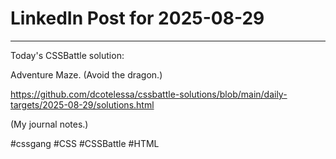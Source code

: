 # LinkedIn Post for 2025-08-29

---

Today's CSSBattle solution:

Adventure Maze. (Avoid the dragon.)

https://github.com/dcotelessa/cssbattle-solutions/blob/main/daily-targets/2025-08-29/solutions.html

(My journal notes.)

#cssgang #CSS #CSSBattle #HTML
